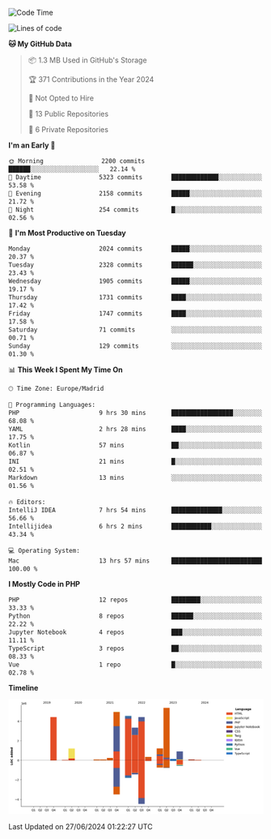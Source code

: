 <!--START_SECTION:waka-->
![Code Time](http://img.shields.io/badge/Code%20Time-226%20hrs%2028%20mins-blue)

![Lines of code](https://img.shields.io/badge/From%20Hello%20World%20I%27ve%20Written-31.4%20million%20lines%20of%20code-blue)

**🐱 My GitHub Data** 

> 📦 1.3 MB Used in GitHub's Storage 
 > 
> 🏆 371 Contributions in the Year 2024
 > 
> 🚫 Not Opted to Hire
 > 
> 📜 13 Public Repositories 
 > 
> 🔑 6 Private Repositories 
 > 
**I'm an Early 🐤** 

```text
🌞 Morning                2200 commits        ██████░░░░░░░░░░░░░░░░░░░   22.14 % 
🌆 Daytime                5323 commits        █████████████░░░░░░░░░░░░   53.58 % 
🌃 Evening                2158 commits        █████░░░░░░░░░░░░░░░░░░░░   21.72 % 
🌙 Night                  254 commits         █░░░░░░░░░░░░░░░░░░░░░░░░   02.56 % 
```
📅 **I'm Most Productive on Tuesday** 

```text
Monday                   2024 commits        █████░░░░░░░░░░░░░░░░░░░░   20.37 % 
Tuesday                  2328 commits        ██████░░░░░░░░░░░░░░░░░░░   23.43 % 
Wednesday                1905 commits        █████░░░░░░░░░░░░░░░░░░░░   19.17 % 
Thursday                 1731 commits        ████░░░░░░░░░░░░░░░░░░░░░   17.42 % 
Friday                   1747 commits        ████░░░░░░░░░░░░░░░░░░░░░   17.58 % 
Saturday                 71 commits          ░░░░░░░░░░░░░░░░░░░░░░░░░   00.71 % 
Sunday                   129 commits         ░░░░░░░░░░░░░░░░░░░░░░░░░   01.30 % 
```


📊 **This Week I Spent My Time On** 

```text
🕑︎ Time Zone: Europe/Madrid

💬 Programming Languages: 
PHP                      9 hrs 30 mins       █████████████████░░░░░░░░   68.08 % 
YAML                     2 hrs 28 mins       ████░░░░░░░░░░░░░░░░░░░░░   17.75 % 
Kotlin                   57 mins             ██░░░░░░░░░░░░░░░░░░░░░░░   06.87 % 
INI                      21 mins             █░░░░░░░░░░░░░░░░░░░░░░░░   02.51 % 
Markdown                 13 mins             ░░░░░░░░░░░░░░░░░░░░░░░░░   01.56 % 

🔥 Editors: 
IntelliJ IDEA            7 hrs 54 mins       ██████████████░░░░░░░░░░░   56.66 % 
Intellijidea             6 hrs 2 mins        ███████████░░░░░░░░░░░░░░   43.34 % 

💻 Operating System: 
Mac                      13 hrs 57 mins      █████████████████████████   100.00 % 
```

**I Mostly Code in PHP** 

```text
PHP                      12 repos            ████████░░░░░░░░░░░░░░░░░   33.33 % 
Python                   8 repos             ██████░░░░░░░░░░░░░░░░░░░   22.22 % 
Jupyter Notebook         4 repos             ███░░░░░░░░░░░░░░░░░░░░░░   11.11 % 
TypeScript               3 repos             ██░░░░░░░░░░░░░░░░░░░░░░░   08.33 % 
Vue                      1 repo              █░░░░░░░░░░░░░░░░░░░░░░░░   02.78 % 
```



**Timeline**

![Lines of Code chart](https://raw.githubusercontent.com/danisoronellas/danisoronellas/main/assets/bar_graph.png)


 Last Updated on 27/06/2024 01:22:27 UTC
<!--END_SECTION:waka-->
